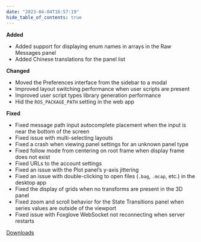 ```yaml
---
date: "2023-04-04T16:57:19"
hide_table_of_contents: true
---
```

**Added**
- Added support for displaying enum names in arrays in the Raw Messages panel
- Added Chinese translations for the panel list 

**Changed**
- Moved the Preferences interface from the sidebar to a modal
- Improved layout switching performance when user scripts are present
- Improved user script types library generation performance
- Hid the `ROS_PACKAGE_PATH` setting in the web app

**Fixed**
- Fixed message path input autocomplete placement when the input is near the bottom of the screen
- Fixed issue with multi-selecting layouts 
- Fixed a crash when viewing panel settings for an unknown panel type
- Fixed follow mode from centering on root frame when display frame does not exist
- Fixed URLs to the account settings
- Fixed an issue with the Plot panel’s y-axis jittering
- Fixed an issue with double-clicking to open files (`.bag`, `.mcap`, etc.) in the desktop app 
- Fixed the display of grids when no transforms are present in the 3D panel
- Fixed zoom and scroll behavior for the State Transitions panel when series values are outside of the viewport
- Fixed issue with Foxglove WebSocket not reconnecting when server restarts
<!-- truncate -->
[Downloads](https://github.com/foxglove/studio/releases/tag/v1.48.0)
